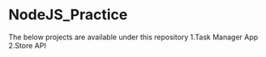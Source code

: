 # NodeJS_Practice
The below projects are available under this repository
    1.Task Manager App
    2.Store API 
